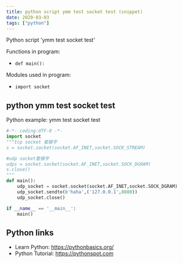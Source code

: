 ```yaml
---
title: python script ymm test socket test (snippet)
date: 2020-03-03
tags: ["python"]
---
```

Python script 'ymm test socket test'

Functions in program: 
* `def main():`

Modules used in program: 
* `import socket`

## python ymm test socket test

Python example: ymm test socket test

```python
#-*- coding:UTF-8 -*-
import socket
"""tcp socket 套接字
s = socket.socket(socket.AF_INET,socket.SOCK_STREAM)

#udp socket套接字
udps = socket.socket(socket.AF_INET,socket.SOCK_DGRAM)
s.close()
"""
def main():
    udp_socket = socket.socket(socket.AF_INET,socket.SOCK_DGRAM)
    udp_socket.sendto(b'haha',('127.0.0.1',8080))
    udp_socket.close()

if __name__ == '__main__':
    main()

```

## Python links

- Learn Python: https://pythonbasics.org/
- Python Tutorial: https://pythonspot.com
